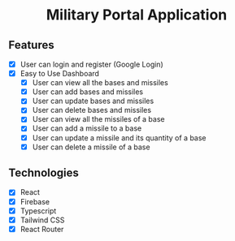 <h1 align="center">Military Portal Application</h1>

## Features

- [x] User can login and register (Google Login)
- [x] Easy to Use Dashboard
   - [x] User can view all the bases and missiles
   - [x] User can add bases and missiles
   - [x] User can update bases and missiles
   - [x] User can delete bases and missiles
   - [x] User can view all the missiles of a base
   - [x] User can add a missile to a base
   - [x] User can update a missile and its quantity of a base
   - [x] User can delete a missile of a base

## Technologies

- [x] React
- [x] Firebase
- [x] Typescript
- [x] Tailwind CSS
- [x] React Router
